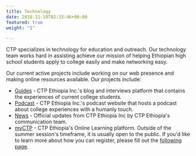 ```yaml
---
title: Technology
date: 2018-11-18T02:33:46+00:00
featured: true
weight: "1"

---
```

CTP specializes in technology for education and outreach. Our technology team works hard in assisting achieve our mission of helping Ethiopian high school students apply to college easily and make networking easy.

Our current active projects include working on our web presence and making online resources available. Our projects include:

* [Guides](https://guides.ctpethiopia.org "Guides") - CTP Ethiopia Inc.'s blog and interviews platform that contains the experiences of current college students.
* [Podcast](https://guides.ctpethiopia.org "Podcast") - CTP Ethiopia Inc.'s podcast website that hosts a podcast about college experiences with a humanly touch.
* [News](https://news.ctpethiopia.org "News") - Official updates from CTP Ethiopia Inc by CTP Ethiopia's communication team.
* [myCTP](https://ctpacademy.org "myCTP") - CTP Ethiopia's Online Learning platform. Outside of the summer session's timeframe, it is usually open to the public. If you'd like to learn more about how you can register, please fill out the [following page](/contact "Contact").
